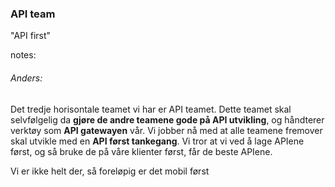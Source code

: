 ### API team

"API first"


notes:
###### Anders:

Det tredje horisontale teamet vi har er API teamet. Dette teamet skal selvfølgelig da **gjøre de andre teamene gode på API utvikling**, og håndterer verktøy som **API gatewayen** vår. 
Vi jobber nå med at alle teamene fremover skal utvikle med en **API først tankegang**. Vi tror at vi ved å lage APIene først, og så bruke de på våre klienter først, får de beste APIene.  

Vi er ikke helt der, så foreløpig er det mobil først
